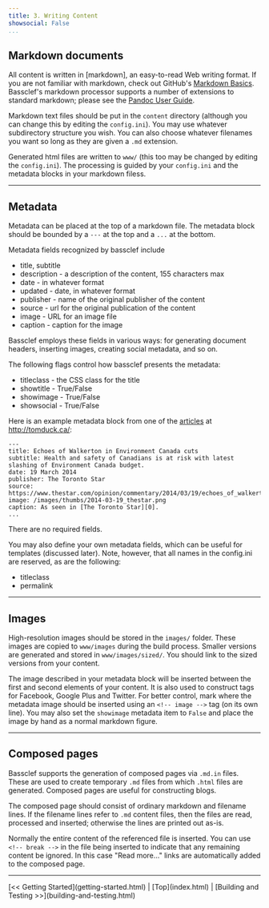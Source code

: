 ```yaml
---
title: 3. Writing Content
showsocial: False 
...
```


Markdown documents
------------------

All content is written in [markdown], an easy-to-read Web writing format.  If you are not familiar with markdown, check out GitHub's [Markdown Basics].  Bassclef's markdown processor supports a number of extensions to standard markdown; please see the [Pandoc User Guide].

Markdown text files should be put in the `content` directory (although you can change this by editing the `config.ini`).  You may use whatever subdirectory structure you wish.  You can also choose whatever filenames you want so long as they are given a `.md` extension.

Generated html files are written to `www/` (this too may be changed by editing the `config.ini`).  The processing is guided by your `config.ini` and the metadata blocks in your markdown filess.

[Markdown Basics]: https://help.github.com/articles/markdown-basics/
[Pandoc User Guide]: http://pandoc.org/README.html


*   *   *   *   *   *   *   *   *   *   *   *   *   *   *   *   *   *


Metadata
--------

Metadata can be placed at the top of a markdown file.  The metadata block should be bounded by a `---` at the top and a `...` at the bottom.

Metadata fields recognized by bassclef include

  * title, subtitle
  * description - a description of the content, 155 characters max
  * date - in whatever format
  * updated - date, in whatever format
  * publisher - name of the original publisher of the content 
  * source - url for the original publication of the content 
  * image - URL for an image file
  * caption - caption for the image

Bassclef employs these fields in various ways: for generating document headers, inserting images, creating social metadata, and so on.

The following flags control how bassclef presents the metadata:

  * titleclass - the CSS class for the title
  * showtitle - True/False
  * showimage - True/False
  * showsocial - True/False

Here is an example metadata block from one of the [articles] at <http://tomduck.ca/>:

~~~
---
title: Echoes of Walkerton in Environment Canada cuts
subtitle: Health and safety of Canadians is at risk with latest slashing of Environment Canada budget.
date: 19 March 2014
publisher: The Toronto Star
source: https://www.thestar.com/opinion/commentary/2014/03/19/echoes_of_walkerton_in_environment_canada_cuts.html
image: /images/thumbs/2014-03-19_thestar.png
caption: As seen in [The Toronto Star][0].
...
~~~

There are no required fields.

You may also define your own metadata fields, which can be useful for templates (discussed later).  Note, however, that all names in the config.ini are reserved, as are the following:

  * titleclass
  * permalink

[articles]: http://tomduck.ca/commentary/2014-03-19_echoes-of-walkerton.html


*   *   *   *   *   *   *   *   *   *   *   *   *   *   *   *   *   *


Images
------

High-resolution images should be stored in the `images/` folder.  These images are copied to `www/images` during the build process.  Smaller versions are generated and stored in `www/images/sized/`.  You should link to the sized versions from your content.

The image described in your metadata block will be inserted between the first and second elements of your content.  It is also used to construct tags for Facebook, Google Plus and Twitter.  For better control, mark where the metadata image should be inserted using an `<!-- image -->` tag (on its own line).  You may also set the `showimage` metadata item to `False` and place the image by hand as a normal markdown figure.


*   *   *   *   *   *   *   *   *   *   *   *   *   *   *   *   *   *


Composed pages
--------------

Bassclef supports the generation of composed pages via `.md.in` files.  These are used to create temporary `.md` files from which `.html` files are generated.  Composed pages are useful for constructing blogs.

The composed page should consist of ordinary markdown and filename lines.  If the filename lines refer to `.md` content files, then the files are read, processed and inserted; otherwise the lines are printed out as-is.

Normally the entire content of the referenced file is inserted.  You can use `<!-- break -->` in the file being inserted to indicate that any remaining content be ignored.  In this case "Read more..." links are automatically added to the composed page.


*   *   *   *   *   *   *   *   *   *   *   *   *   *   *   *   *   *


<nav>
[<< Getting Started](getting-started.html) |
[Top](index.html) |
[Building and Testing >>](building-and-testing.html)
</nav>
